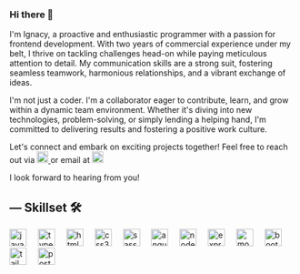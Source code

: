 ### Hi there 👋

I'm Ignacy, a proactive and enthusiastic programmer with a passion for frontend development. With two years of commercial experience under my belt, I thrive on tackling challenges head-on while paying meticulous attention to detail. My communication skills are a strong suit, fostering seamless teamwork, harmonious relationships, and a vibrant exchange of ideas.

I'm not just a coder. I'm a collaborator eager to contribute, learn, and grow within a dynamic team environment. Whether it's diving into new technologies, problem-solving, or simply lending a helping hand, I'm committed to delivering results and fostering a positive work culture.

Let's connect and embark on exciting projects together! Feel free to reach out via <a href="https://www.linkedin.com/in/ignacy-kozub/" target="_blank">
    <img src="https://img.shields.io/static/v1?message=LinkedIn&logo=linkedin&label=&color=0077B5&logoColor=white&labelColor=&style=for-the-badge" height="20" alt="Linkedin logo"  />
  </a> or email at <a href="mailto:erikhenriquealvescunha@gmail.com" target="_blank">
    <img src="https://img.shields.io/static/v1?message=ignacykozub@gmail.com&logo=microsoft-outlook&label=&color=0078D4&logoColor=white&labelColor=&style=for-the-badge" height="20" alt="Outlook logo"  />
  </a>
</div> I look forward to hearing from you!

## — Skillset 🛠️
<div align="left">
  <img src="https://cdn.jsdelivr.net/gh/devicons/devicon/icons/javascript/javascript-original.svg" height="30" alt="javascript logo"  />
  <img width="12" />
  <img src="https://skillicons.dev/icons?i=ts" height="30" alt="typescript logo"  />
  <img width="12" />
  <img src="https://skillicons.dev/icons?i=html" height="30" alt="html5 logo"  />
  <img width="12" />
  <img src="https://skillicons.dev/icons?i=css" height="30" alt="css3 logo"  />
  <img width="12" />
    <img src="https://skillicons.dev/icons?i=sass" height="30" alt="sass logo"  />
  <img width="12" />
  <img src="https://cdn.jsdelivr.net/gh/devicons/devicon/icons/angularjs/angularjs-original.svg" height="30" alt="angularjs logo"  />
  <img width="12" /> 
    <img src="https://cdn.jsdelivr.net/gh/devicons/devicon/icons/nodejs/nodejs-original.svg" height="30" alt="nodejs logo"  />
  <img width="12" />  
    <img src="https://cdn.jsdelivr.net/gh/devicons/devicon/icons/express/express-original.svg" height="30" alt="express logo"  />
  <img width="12" />
    <img src="https://cdn.jsdelivr.net/gh/devicons/devicon/icons/mongodb/mongodb-original.svg" height="30" alt="mongodb logo"  />
  <img width="12" />
  <img src="https://skillicons.dev/icons?i=bootstrap" height="30" alt="bootstrap logo"  />
  <img width="12" />
  <img src="https://cdn.jsdelivr.net/gh/devicons/devicon/icons/tailwindcss/tailwindcss-original-wordmark.svg" height="30" alt="tailwindcss logo"  />
  <img width="12" />
  <img src="https://skillicons.dev/icons?i=postman" height="30" alt="postman logo"  />
  <img width="12" />
</div>
  

<!--
**KozubIgn/KozubIgn** is a ✨ _special_ ✨ repository because its `README.md` (this file) appears on your GitHub profile.

Here are some ideas to get you started:

- 🔭 I’m currently working on ...
- 🌱 I’m currently learning ...
- 👯 I’m looking to collaborate on ...
- 🤔 I’m looking for help with ...
- 💬 Ask me about ...
- 📫 How to reach me: ...
- 😄 Pronouns: ...
- ⚡ Fun fact: ...
-->

